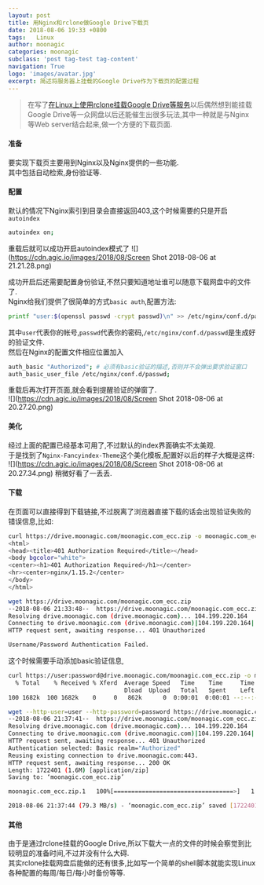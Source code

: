 ```yaml
---
layout: post
title: 用Nginx和rclone做Google Drive下载页
date: 2018-08-06 19:33 +0800
tags:   Linux
author: moonagic
categories: moonagic
subclass: 'post tag-test tag-content'
navigation: True
logo: 'images/avatar.jpg'
excerpt: 简述将服务器上挂载的Google Drive作为下载页的配置过程
---
```


> 在写了[在Linux上使用rclone挂载Google Drive等服务](https://moonagic.com/mount-google-drive-with-rclone/)以后偶然想到能挂载Google Drive等一众网盘以后还能催生出很多玩法,其中一种就是与Nginx等Web server结合起来,做一个方便的下载页面.

#### 准备
要实现下载页主要用到Nginx以及Nginx提供的一些功能.  
其中包括自动检索,身份验证等.

#### 配置
默认的情况下Nginx索引到目录会直接返回403,这个时候需要的只是开启`autoindex`
```bash
autoindex on;
```
重载后就可以成功开启autoindex模式了
![](https://cdn.agic.io/images/2018/08/Screen Shot 2018-08-06 at 21.21.28.png)

成功开启后还需要配置身份验证,不然只要知道地址谁可以随意下载网盘中的文件了.  
Nginx给我们提供了很简单的方式`basic auth`,配置方法:
```bash
printf "user:$(openssl passwd -crypt passwd)\n" >> /etc/nginx/conf.d/passwd
```
其中`user`代表你的帐号,`passwd`代表你的密码,`/etc/nginx/conf.d/passwd`是生成好的验证文件.  
然后在Nginx的配置文件相应位置加入
```bash
auth_basic "Authorized"; # 必须有basic验证的描述,否则并不会弹出要求验证窗口
auth_basic_user_file /etc/nginx/conf.d/passwd;
```
重载后再次打开页面,就会看到提醒验证的弹窗了.  
![](https://cdn.agic.io/images/2018/08/Screen Shot 2018-08-06 at 20.27.20.png)

#### 美化
经过上面的配置已经基本可用了,不过默认的index界面确实不太美观.  
于是找到了`Nginx-Fancyindex-Theme`这个美化模板,配置好以后的样子大概是这样:
![](https://cdn.agic.io/images/2018/08/Screen Shot 2018-08-06 at 20.27.34.png)
稍微好看了一丢丢.

#### 下载
在页面可以直接得到下载链接,不过脱离了浏览器直接下载的话会出现验证失败的错误信息,比如:
```bash
curl https://drive.moonagic.com/moonagic.com_ecc.zip -o moonagic.com_ecc.zip
<html>
<head><title>401 Authorization Required</title></head>
<body bgcolor="white">
<center><h1>401 Authorization Required</h1></center>
<hr><center>nginx/1.15.2</center>
</body>
</html>
```
```bash
wget https://drive.moonagic.com/moonagic.com_ecc.zip
--2018-08-06 21:33:48--  https://drive.moonagic.com/moonagic.com_ecc.zip
Resolving drive.moonagic.com (drive.moonagic.com)... 104.199.220.164
Connecting to drive.moonagic.com (drive.moonagic.com)|104.199.220.164|:443... connected.
HTTP request sent, awaiting response... 401 Unauthorized

Username/Password Authentication Failed.
```
这个时候需要手动添加basic验证信息,
```bash
curl https://user:password@drive.moonagic.com/moonagic.com_ecc.zip -o moonagic.com_ecc.zip
  % Total    % Received % Xferd  Average Speed   Time    Time     Time  Current
                                 Dload  Upload   Total   Spent    Left  Speed
100 1682k  100 1682k    0     0   862k      0  0:00:01  0:00:01 --:--:--  862k
```
```bash
wget --http-user=user --http-password=password https://drive.moonagic.com/moonagic.com_ecc.zip
--2018-08-06 21:37:41--  https://drive.moonagic.com/moonagic.com_ecc.zip
Resolving drive.moonagic.com (drive.moonagic.com)... 104.199.220.164
Connecting to drive.moonagic.com (drive.moonagic.com)|104.199.220.164|:443... connected.
HTTP request sent, awaiting response... 401 Unauthorized
Authentication selected: Basic realm="Authorized"
Reusing existing connection to drive.moonagic.com:443.
HTTP request sent, awaiting response... 200 OK
Length: 1722401 (1.6M) [application/zip]
Saving to: ‘moonagic.com_ecc.zip’

moonagic.com_ecc.zip.1   100%[==================================>]   1.64M  --.-KB/s    in 0.02s

2018-08-06 21:37:44 (79.3 MB/s) - ‘moonagic.com_ecc.zip’ saved [1722401/1722401]
```

#### 其他
由于是通过rclone挂载的Google Drive,所以下载大一点的文件的时候会察觉到比较明显的准备时间,不过并没有什么大碍.  
其实rclone挂载网盘后能做的还有很多,比如写一个简单的shell脚本就能实现Linux各种配置的每周/每日/每小时备份等等.

